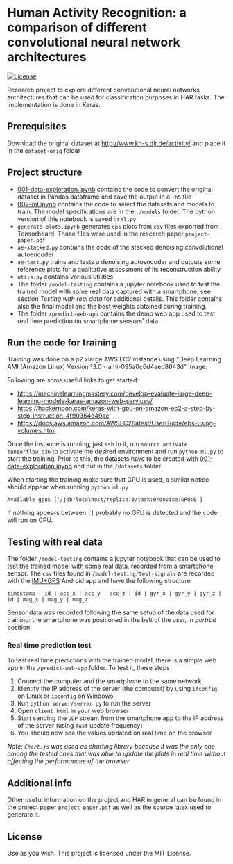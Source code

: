 
# Human Activity Recognition: a comparison of different convolutional neural network architectures
[![License][licence-badge]](/LICENSE)

Research project to explore different convolutional neural networks architectures that can be used for classification purposes in HAR tasks. The implementation is done in Keras.

## Prerequisites
Download the original dataset at  http://www.kn-s.dlr.de/activity/ and place it in the `dataset-orig` folder

## Project structure
* [001-data-exploration.ipynb](https://github.com/damnko/har-convolutional-neural-networks/blob/master/001-data-exploration.ipynb) contains the code to convert the original dataset in Pandas dataframe and save the output in a `.h5` file
* [002-ml.ipynb](https://github.com/damnko/har-convolutional-neural-networks/blob/master/002-ml.ipynb) contains the code to select the datasets and models to train. The model specifications are in the `./models` folder. The python version of this notebook is saved in `ml.py`
* `generate-plots.ipynb` generates `eps` plots from `csv` files exported from Tensorboard. Those files were used in the research paper `project-paper.pdf`
* `ae-stacked.py` contains the code of the stacked denoising convolutional autoencoder
* `ae-test.py` trains and tests a denoising autoencoder and outputs some reference plots for a qualitative assessment of its reconstruction ability
* `utils.py` contains various utilities
* The folder `/model-testing` contains a jupyter notebook used to test the trained model with some real data captured with a smartphone, see section *Testing with real data* for additional details. This folder contains also the final model and the best weights obtained during training.
* The folder `/predict-web-app` contains the demo web app used to test real time prediction on smartphone sensors' data

## Run the code for training
Training was done on a p2.xlarge AWS EC2 instance using "Deep Learning AMI (Amazon Linux) Version 13.0 - ami-095a0c6d4aed8643d" image.

Following are some useful links to get started:

* https://machinelearningmastery.com/develop-evaluate-large-deep-learning-models-keras-amazon-web-services/
* https://hackernoon.com/keras-with-gpu-on-amazon-ec2-a-step-by-step-instruction-4f90364e49ac
* https://docs.aws.amazon.com/AWSEC2/latest/UserGuide/ebs-using-volumes.html

Once the instance is running, just `ssh` to it, run `source activate tensorflow_p36` to activate the desired environment and run `python ml.py` to start the training. Prior to this, the datasets have to be created with  [001-data-exploration.ipynb](https://github.com/damnko/har-convolutional-neural-networks/blob/master/001-data-exploration.ipynb) and put in the `/datasets` folder.

When starting the training make sure that GPU is used, a similar notice should appear when running `python ml.py`
    
    Available gpus ['/job:localhost/replica:0/task:0/device:GPU:0']

If nothing appears between `[]` probably no GPU is detected and the code will run on CPU.

## Testing with real data
The folder `/model-testing` contains a jupyter notebook that can be used to test the trained model with some real data, recorded from a smartphone sensor. The `csv` files found in `/model-testing/test-signals` are recorded with the [IMU+GPS](https://play.google.com/store/apps/details?id=de.lorenz_fenster.sensorstreamgps) Android app and have the following structure

    timestamp | id | acc_x | acc_y | acc_z | id | gyr_x | gyr_y | gyr_z | id | mag_x | mag_y | mag_z
 
Sensor data was recorded following the same setup of the data used for training: the smartphone was positioned in the belt of the user, in *portrait* position.
 
### Real time prediction test
To test real time predictions with the trained model, there is a simple web app in the `/predict-web-app` folder. To test it, these steps

 1. Connect the computer and the smartphone to the same network
 2. Identify the IP address of the server (the computer) by using `ifconfig` on Linux or `ipconfig` on Windows
 3. Run `python server/server.py` to run the server
 4. Open `client.html` in your web browser
 5. Start sending the `UDP` stream from the smartphone app to the IP address of the server (using `fast` update frequency)
 6. You should now see the values updated on real time on the browser

*Note: `Chart.js` was used as charting library because it was the only one among the tested ones that was able to update the plots in real time without affecting the performances of the browser*

## Additional info
Other useful information on the project and HAR in general can be found in the project paper `project-paper.pdf` as well as the source latex used to generate it.

## License
Use as you wish. This project is licensed under the MIT License.


[licence-badge]: https://img.shields.io/npm/l/express.svg